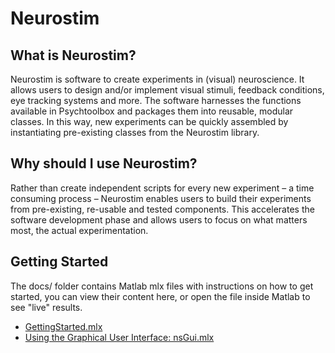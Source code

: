 # Neurostim 

## What is Neurostim? 

Neurostim is software to create experiments in (visual) neuroscience. It allows users to design and/or implement visual stimuli, feedback conditions, eye tracking systems and more.  The software harnesses the functions available in Psychtoolbox and packages them into reusable, modular classes. In this way, new experiments can be quickly assembled by instantiating pre-existing classes from the Neurostim library. 

## Why should I use Neurostim? 

Rather than create independent scripts for every new experiment – a time consuming process – Neurostim enables users to build their experiments from pre-existing, re-usable and tested components. This accelerates the software development phase and allows users to focus on what matters most, the actual experimentation.  


## Getting Started
The docs/ folder contains Matlab mlx files with instructions on how to get started, you can view their content here, or open the file inside Matlab to see "live" results.

* [GettingStarted.mlx](GettingStarted.html)
* [Using the Graphical User Interface: nsGui.mlx](nsGui.html)


